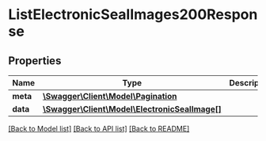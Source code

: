 # ListElectronicSealImages200Response

## Properties
Name | Type | Description | Notes
------------ | ------------- | ------------- | -------------
**meta** | [**\Swagger\Client\Model\Pagination**](Pagination.md) |  | [optional] 
**data** | [**\Swagger\Client\Model\ElectronicSealImage[]**](ElectronicSealImage.md) |  | [optional] 

[[Back to Model list]](../../README.md#documentation-for-models) [[Back to API list]](../../README.md#documentation-for-api-endpoints) [[Back to README]](../../README.md)

